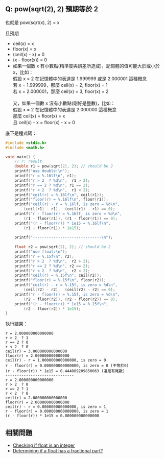 ## Q: pow(sqrt(2), 2) 預期等於 2
也就是 pow(sqrt(x), 2) = x

且預期
- ceil(x) = x
- floor(x) = x
- (ceil(x) - x) = 0
- (x - floor(x)) = 0
- 如果一個數 x 有小數點(精準度與誤差所造成)，記憶體的值可能大於或小於 x，比如：
  <br>假設 x = 2 在記憶體中的表達是 1.999999 或是 2.000001 這種概念
  <br>若 x = 1.999999，那麼 ceil(x) = 2, floor(x) = 1
  <br>若 x = 2.000001，那麼 ceil(x) = 3, floor(x) = 2
  <br>
  <br>又，如果一個數 x 沒有小數點(剛好是整數)，比如：
  <br>假設 x = 2 在記憶體中的表達是 2.000000 這種概念
  <br>那麼 ceil(x) = floor(x) = x
  <br>且 ceil(x) - x = floor(x) - x = 0


底下是程式碼：
```c
#include <stdio.h>
#include <math.h>

void main() {
	// r: result
	double r1 = pow(sqrt(2), 2); // should be 2
	printf("use double:\n");
	printf("r = %.16lf\n", r1);
	printf("r > 2  ? %d\n",  r1 > 2);
	printf("r == 2 ? %d\n", r1 == 2);
	printf("r < 2  ? %d\n",  r1 < 2);
	printf("ceil(r) = %.16lf\n", ceil(r1));
	printf("floor(r) = %.16lf\n", floor(r1));
	printf("ceil(r) - r = %.16lf, is zero = %d\n",
		(ceil(r1) - r1),  (ceil(r1) - r1) == 0);
	printf("r - floor(r) = %.16lf, is zero = %d\n",
		(r1 - floor(r1)), (r1 - floor(r1)) == 0);
	printf("(r - floor(r)) * 1e15 = %.16lf\n",
		(r1 - floor(r1)) * 1e15);
	
	printf("------------------------------\n");
	
	float r2 = pow(sqrt(2), 2); // should be 2
	printf("use float:\n");
	printf("r = %.15f\n", r2);
	printf("r > 2  ? %d\n",  r2 > 2);
	printf("r == 2 ? %d\n", r2 == 2);
	printf("r < 2  ? %d\n",  r2 < 2);
	printf("ceil(r) = %.15f\n", ceil(r2));
	printf("floor(r) = %.15f\n", floor(r2));
	printf("ceil(r) - r = %.15f, is zero = %d\n",
		(ceil(r2) - r2),  (ceil(r2) - r2) == 0);
	printf("r - floor(r) = %.15f, is zero = %d\n",
		(r2 - floor(r2)), (r2 - floor(r2)) == 0);
	printf("(r - floor(r)) * 1e15 = %.15f\n",
		(r2 - floor(r2)) * 1e15);
}
```


執行結果：
```
r = 2.000000000000000
r > 2  ? 1
r == 2 ? 0
r < 2  ? 0
ceil(r) = 3.000000000000000
floor(r) = 2.000000000000000
ceil(r) - r = 1.000000000000000, is zero = 0
r - floor(r) = 0.000000000000000, is zero = 0 (不等於0)
(r - floor(r)) * 1e15 = 0.444089209850063 (還是有尾數)
------------------------------
r = 2.000000000000000
r > 2  ? 0
r == 2 ? 1
r < 2  ? 0
ceil(r) = 2.000000000000000
floor(r) = 2.000000000000000
ceil(r) - r = 0.000000000000000, is zero = 1
r - floor(r) = 0.000000000000000, is zero = 1
(r - floor(r)) * 1e15 = 0.000000000000000
```

## 相關問題
- [Checking if float is an integer](https://stackoverflow.com/questions/5796983/checking-if-float-is-an-integer)
- [Determining if a float has a fractional part?](https://stackoverflow.com/questions/8549365/determining-if-a-float-has-a-fractional-part)
